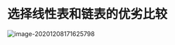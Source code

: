 # 选择线性表和链表的优劣比较

![image-20201208171625798](https://gitee.com/llillz/images/raw/master/image-20201208171625798.png)

